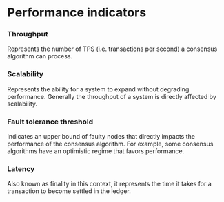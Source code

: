 # Performance indicators

### Throughput

Represents the number of TPS \(i.e. transactions per second\) a consensus algorithm can process. 

### Scalability

Represents the ability for a system to expand without degrading performance. Generally the throughput of a system is directly affected by scalability. 

### Fault tolerance threshold

Indicates an upper bound of faulty nodes that directly impacts the performance of the consensus algorithm. For example, some consensus algorithms have an optimistic regime that favors performance.

### Latency

Also known as finality in this context, it represents the time it takes for a transaction to become settled in the ledger.

